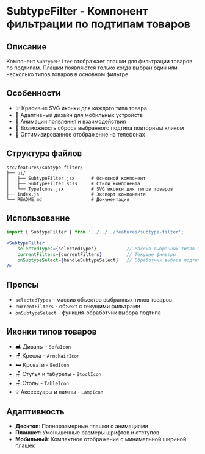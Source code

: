 # SubtypeFilter - Компонент фильтрации по подтипам товаров

## Описание
Компонент `SubtypeFilter` отображает плашки для фильтрации товаров по подтипам. Плашки появляются только когда выбран один или несколько типов товаров в основном фильтре.

## Особенности
- ✨ Красивые SVG иконки для каждого типа товара
- 🎯 Адаптивный дизайн для мобильных устройств
- 🎨 Анимации появления и взаимодействия
- 🔄 Возможность сброса выбранного подтипа повторным кликом
- 📱 Оптимизированное отображение на телефонах

## Структура файлов
```
src/features/subtype-filter/
├── ui/
│   ├── SubtypeFilter.jsx      # Основной компонент
│   ├── SubtypeFilter.scss     # Стили компонента
│   └── TypeIcons.jsx          # SVG иконки для типов товаров
├── index.js                   # Экспорт компонента
└── README.md                  # Документация
```

## Использование
```jsx
import { SubtypeFilter } from '../../../features/subtype-filter';

<SubtypeFilter 
    selectedTypes={selectedTypes}           // Массив выбранных типов товаров
    currentFilters={currentFilters}         // Текущие фильтры
    onSubtypeSelect={handleSubtypeSelect}   // Обработчик выбора подтипа
/>
```

## Пропсы
- `selectedTypes` - массив объектов выбранных типов товаров
- `currentFilters` - объект с текущими фильтрами
- `onSubtypeSelect` - функция-обработчик выбора подтипа

## Иконки типов товаров
- 🛋️ Диваны - `SofaIcon`
- 🪑 Кресла - `ArmchairIcon`
- 🛏️ Кровати - `BedIcon`
- 🪑 Стулья и табуреты - `StoolIcon`
- 🪑 Столы - `TableIcon`
- 💡 Аксессуары и лампы - `LampIcon`

## Адаптивность
- **Десктоп**: Полноразмерные плашки с анимациями
- **Планшет**: Уменьшенные размеры шрифтов и отступов
- **Мобильный**: Компактное отображение с минимальной шириной плашек 
